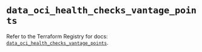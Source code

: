 # `data_oci_health_checks_vantage_points`

Refer to the Terraform Registry for docs: [`data_oci_health_checks_vantage_points`](https://registry.terraform.io/providers/oracle/oci/7.19.0/docs/data-sources/health_checks_vantage_points).
